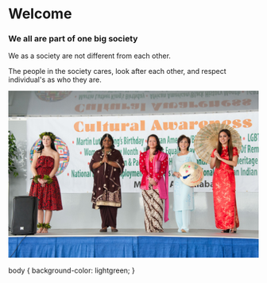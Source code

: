 <h1><b> Welcome </b></h1>
<h3> We all are part of one big society </h3>
<p> We as a society are not different from each other.</p>
<p> The people in the society cares, look after each other, and respect individual's as who they are. </p>

![simransethi643](festival.jpg)
<!-- Google Search, Google, www.google.com/search?q=Https%3A%2F%2FMedia.defense.gov%2F2017%2FFeb%2F02%2F2001693930%2F-1%2F-1%2F0%2F160311-F-EX201-152.JPG. -->

body {
  background-color: lightgreen;
}
